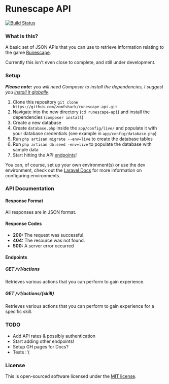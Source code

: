 Runescape API
======================

[![Build Status](https://travis-ci.org/zomfshark/runescape-api.png?branch=master)](https://travis-ci.org/zomfshark/runescape-api)

### What is this?

A basic set of JSON APIs that you can use to retrieve information relating to the game [Runescape](http://runescape.com).

Currently this isn't even close to complete, and still under development.

### Setup

_**Please note:** you will need Composer to install the dependencies, I suggest you [install it globally](http://getcomposer.org/doc/00-intro.md#globally)_.

1. Clone this repository `git clone https://github.com/zomfshark/runescape-api.git`
2. Navigate into the new directory (`cd runescape-api`) and install the dependencies (`composer install`)
3. Create a new database
4. Create `database.php` inside the `app/config/live/` and populate it with your database credentials (see example in `app/config/database.php`)
5. Run `php artisan migrate --env=live` to create the database tables
6. Run `php artisan db:seed -env=live` to populate the database with sample data
7. Start hitting the API [endpoints](#endpoints)!

You can, of course, set up your own environment(s) or use the dev environment, check out the [Laravel Docs](http://laravel.com/docs/configuration#environment-configuration) for more information on configuring environments.

### API Documentation

#### Response Format

All responses are in JSON format.

#### Response Codes

- **200:** The request was successful.
- **404:** The resource was not found.
- **500:** A server error occurred

#### Endpoints

##### GET /v1/actions

Retrieves various actions that you can perform to gain experience.

##### GET /v1/actions/{skill}

Retrieves various actions that you can perform to gain experience for a specific skill.

### TODO

- Add API rates & possibly authentication
- Start adding other endpoints!
- Setup GH pages for Docs?
- Tests :'(

### License

This is open-sourced software licensed under the [MIT license](http://beingtomgreen.mit-license.org/).